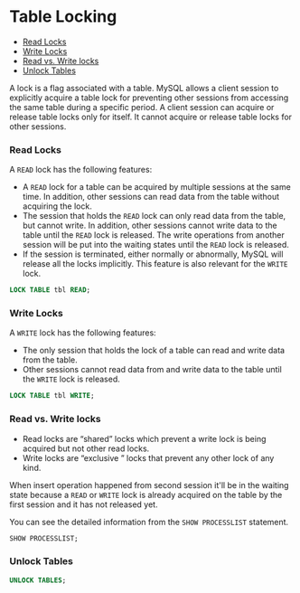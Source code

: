 # Table Locking

* [Read Locks](#read-locks)
* [Write Locks](#write-locks)
* [Read vs. Write locks](#read-vs-write-locks)
* [Unlock Tables](#unlock-tables)

A lock is a flag associated with a table. MySQL allows a client session to explicitly acquire a table lock for preventing other sessions from accessing the same table during a specific period. A client session can acquire or release table locks only for itself. It cannot acquire or release table locks for other sessions.

### Read Locks
A `READ` lock has the following features:
* A `READ` lock for a table can be acquired by multiple sessions at the same time. In addition, other sessions can read data from the table without acquiring the lock.
* The session that holds the `READ` lock can only read data from the table, but cannot write. In addition, other sessions cannot write data to the table until the `READ` lock is released. The write operations from another session will be put into the waiting states until the `READ` lock is released.
* If the session is terminated, either normally or abnormally, MySQL will release all the locks implicitly. This feature is also relevant for the `WRITE` lock.

```sql
LOCK TABLE tbl READ;
```

### Write Locks
A `WRITE` lock has the following features:
* The only session that holds the lock of a table can read and write data from the table.
* Other sessions cannot read data from and write data to the table until the `WRITE` lock is released.

```sql
LOCK TABLE tbl WRITE;
```

### Read vs. Write locks
* Read locks are “shared” locks which prevent a write lock is being acquired but not other read locks.
* Write locks are “exclusive ” locks that prevent any other lock of any kind.

When insert operation happened from second session it'll be in the waiting state because a `READ` or `WRITE` lock is already acquired on the table by the first session and it has not released yet.

You can see the detailed information from the `SHOW PROCESSLIST` statement.
```sql
SHOW PROCESSLIST;
```

### Unlock Tables
```sql
UNLOCK TABLES;
```
